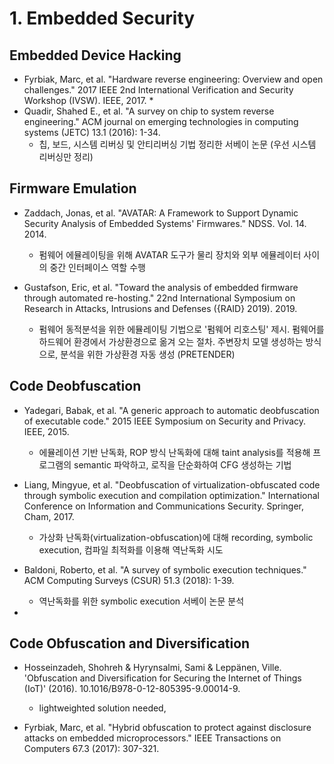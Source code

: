 # 1. Embedded Security

## Embedded Device Hacking
* Fyrbiak, Marc, et al. "Hardware reverse engineering: Overview and open challenges." 2017 IEEE 2nd International Verification and Security Workshop (IVSW). IEEE, 2017. 
  * 
* Quadir, Shahed E., et al. "A survey on chip to system reverse engineering." ACM journal on emerging technologies in computing systems (JETC) 13.1 (2016): 1-34.
  * 칩, 보드, 시스템 리버싱 및 안티리버싱 기법 정리한 서베이 논문 (우선 시스템 리버싱만 정리)

## Firmware Emulation
* Zaddach, Jonas, et al. "AVATAR: A Framework to Support Dynamic Security Analysis of Embedded Systems' Firmwares." NDSS. Vol. 14. 2014.
  * 펌웨어 에뮬레이팅을 위해 AVATAR 도구가 물리 장치와 외부 에뮬레이터 사이의 중간 인터페이스 역할 수행
  
* Gustafson, Eric, et al. "Toward the analysis of embedded firmware through automated re-hosting." 22nd International Symposium on Research in Attacks, Intrusions and Defenses ({RAID} 2019). 2019.
  * 펌웨어 동적분석을 위한 에뮬레이팅 기법으로 '펌웨어 리호스팅' 제시. 펌웨어를 하드웨어 환경에서 가상환경으로 옮겨 오는 절차. 주변장치 모델 생성하는 방식으로, 분석을 위한 가상환경 자동 생성 (PRETENDER)


## Code Deobfuscation
* Yadegari, Babak, et al. "A generic approach to automatic deobfuscation of executable code." 2015 IEEE Symposium on Security and Privacy. IEEE, 2015.
  * 에뮬레이션 기반 난독화, ROP 방식 난독화에 대해 taint analysis를 적용해 프로그램의 semantic 파악하고, 로직을 단순화하여 CFG 생성하는 기법
* Liang, Mingyue, et al. "Deobfuscation of virtualization-obfuscated code through symbolic execution and compilation optimization." International Conference on Information and Communications Security. Springer, Cham, 2017.
  * 가상화 난독화(virtualization-obfuscation)에 대해 recording, symbolic execution, 컴파일 최적화를 이용해 역난독화 시도
* Baldoni, Roberto, et al. "A survey of symbolic execution techniques." ACM Computing Surveys (CSUR) 51.3 (2018): 1-39.
  * 역난독화를 위한 symbolic execution 서베이 논문 분석
 
* 

## Code Obfuscation and Diversification
* Hosseinzadeh, Shohreh & Hyrynsalmi, Sami & Leppänen, Ville. 'Obfuscation and Diversification for Securing the Internet of Things (IoT)' (2016). 10.1016/B978-0-12-805395-9.00014-9. 

  * lightweighted solution needed, 
  
* Fyrbiak, Marc, et al. "Hybrid obfuscation to protect against disclosure attacks on embedded microprocessors." IEEE Transactions on Computers 67.3 (2017): 307-321. 
